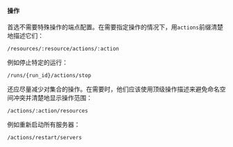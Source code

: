 #### 操作

首选不需要特殊操作的端点配置。在需要指定操作的情况下，用`actions`前缀清楚地描述它们：

```
/resources/:resource/actions/:action
```

例如停止特定的运行：

```
/runs/{run_id}/actions/stop
```

还应尽量减少对集合的操作。在需要时，他们应该使用顶级操作描述来避免命名空间冲突并清楚地显示操作范围：

```
/actions/:action/resources
```

例如重新启动所有服务器：

```
/actions/restart/servers
```